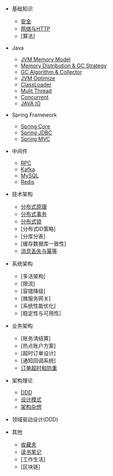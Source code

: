 * 基础知识
    * [安全](basic/security.md)
    * [网络与HTTP](basic/network_http.md)
    * [算法]

* Java
    * [JVM Memory Model](tech_of_java/jvm_memory_model.md)
    * [Memory Distribution & GC Strategy](tech_of_java/jvm_distribution_strategy.md)
    * [GC Algorithm & Collector](tech_of_java/jvm_gc.md)
    * [JVM Optimize](tech_of_java/jvm_optimize.md)
    * [ClassLoader](tech_of_java/classloader.md)
    * [Mulit Thread](tech_of_java/mulit_thread.md)
    * [Concurrent](tech_of_java/concurrent.md)
    * [JAVA IO](tech_of_java/java_io.md)

* Spring Framework
    * [Spring Core](springframework/spring_core.md)
    * [Spring JDBC](springframework/spring_jdbc.md)
    * [Spring MVC](springframework/spring_mvc.md)

* 中间件

    * [RPC](middleware/rpc.md)
    * [Kafka](middleware/kafka.md)
    * [MySQL](middleware/mysql.md)
    * [Redis](middleware/redis.md)

* 技术架构

    * [分布式原理](tech_arch/distribution_consistence.md)
    * [分布式事务](tech_arch/distribution_transaction.md)
    * [分布式锁](tech_arch/distribution_lock.md)
    * [分布式ID策略]
    * [分库分表]
    * [缓存数据库一致性]
    * [消息丢失与幂等](tech_arch/message_lost_idempotent.md)

* 系统架构

    * [多活架构]
    * [限流]
    * [容错降级]
    * [微服务网关]
    * [系统性能优化]
    * [稳定性与可用性]

* 业务架构

    * [账务清结算]
    * [热点账户方案]
    * [超时订单设计]
    * [通知回调系统]
    * [订单超时和防重](biz_arch/order_timeout_repeat.md)

* 架构理论

    * [DDD](arch/arch_ddd.md)
    * [设计模式](arch/arch_design_pattern.md)
    * [架构杂想](arch/arch_think.md)

* 领域驱动设计(DDD)

* 其他

    * [收藏夹](others/favorites.md)
    * [读书笔记](others/read_notes.md)
    * [工作生活]
    * [区块链]

